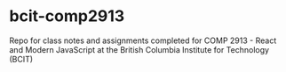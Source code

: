 bcit-comp2913
=============

Repo for class notes and assignments completed for COMP 2913 - React and Modern JavaScript at the British Columbia Institute for Technology (BCIT)